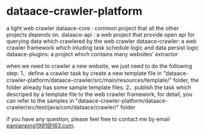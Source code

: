 # dataace-crawler-platform
a light web crawler
dataace-core : common project that all the other projects depends on.
dataace-api : a web project that provide open api for querying data which crawlered by the web crawler
dataace-crawler: a web crawler framework which inluding  task schedule logic and data persist logic
dataace-plugins: a project which contains many websites' extractor

when we need to crawler a new website, we just need to do the following step:
 1、define a crawler task by create a new template file in 
"dataace-crawler-platform/dataace-crawler/src/main/resources/template/" folder, the folder already has some sample template files.
 2、publish the task which descriped by a template file to the web crawler framework, for detail, you can refer to the samples in
 "dataace-crawler-platform/dataace-crawler/src/test/java/com/dataace/crawler/" folder
 
 if you have any question, please feel free to contact me by email panjianping1991@163.com.

